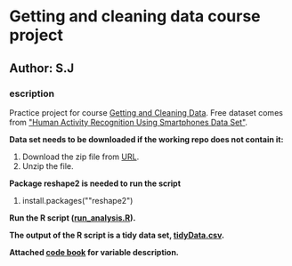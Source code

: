 # Getting and cleaning data course project

## Author: S.J

### escription
Practice project for course [Getting and Cleaning Data](https://www.coursera.org/course/getdata).
Free dataset comes from ["Human Activity Recognition Using Smartphones Data Set"](http://archive.ics.uci.edu/ml/datasets/Human+Activity+Recognition+Using+Smartphones).


__Data set needs to be downloaded if the working repo does not contain it:__

1. Download the zip file from [URL](https://d396qusza40orc.cloudfront.net/getdata%2Fprojectfiles%2FUCI%20HAR%20Dataset.zip).
2. Unzip the file.

__Package reshape2 is needed to run the script__
1. install.packages(""reshape2")

__Run the R script ([run_analysis.R](run_analysis.R)).__

__The output of the R script is a tidy data set, [tidyData.csv](tidyData.csv).__

__Attached [code book](CodeBook.md) for variable description.__